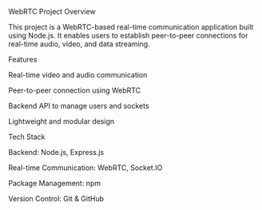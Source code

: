 WebRTC Project
Overview

This project is a WebRTC-based real-time communication application built using Node.js. It enables users to establish peer-to-peer connections for real-time audio, video, and data streaming.

Features

Real-time video and audio communication

Peer-to-peer connection using WebRTC

Backend API to manage users and sockets

Lightweight and modular design

Tech Stack

Backend: Node.js, Express.js

Real-time Communication: WebRTC, Socket.IO

Package Management: npm

Version Control: Git & GitHub
